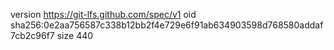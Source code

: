version https://git-lfs.github.com/spec/v1
oid sha256:0e2aa756587c338b12bb2f4e729e6f91ab634903598d768580addaf7cb2c96f7
size 440
